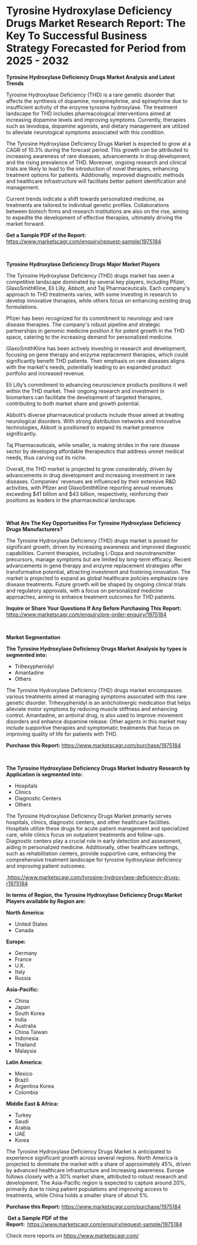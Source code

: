 <p><h1>Tyrosine Hydroxylase Deficiency Drugs Market Research Report: The Key To Successful Business Strategy Forecasted for Period from 2025 - 2032</h1></p><p><strong>Tyrosine Hydroxylase Deficiency Drugs Market Analysis and Latest Trends</strong></p>
<p><p>Tyrosine Hydroxylase Deficiency (THD) is a rare genetic disorder that affects the synthesis of dopamine, norepinephrine, and epinephrine due to insufficient activity of the enzyme tyrosine hydroxylase. The treatment landscape for THD includes pharmacological interventions aimed at increasing dopamine levels and improving symptoms. Currently, therapies such as levodopa, dopamine agonists, and dietary management are utilized to alleviate neurological symptoms associated with this condition.</p><p>The Tyrosine Hydroxylase Deficiency Drugs Market is expected to grow at a CAGR of 10.3% during the forecast period. This growth can be attributed to increasing awareness of rare diseases, advancements in drug development, and the rising prevalence of THD. Moreover, ongoing research and clinical trials are likely to lead to the introduction of novel therapies, enhancing treatment options for patients. Additionally, improved diagnostic methods and healthcare infrastructure will facilitate better patient identification and management. </p><p>Current trends indicate a shift towards personalized medicine, as treatments are tailored to individual genetic profiles. Collaborations between biotech firms and research institutions are also on the rise, aiming to expedite the development of effective therapies, ultimately driving the market forward.</p></p>
<p><strong>Get a Sample PDF of the Report:&nbsp;</strong> <a href="https://www.marketscagr.com/enquiry/request-sample/1975184?utm_campaign=1868&utm_medium=2&utm_source=Github&utm_content=ia&utm_term=15012025&utm_id=tyrosine-hydroxylase-deficiency-drugs">https://www.marketscagr.com/enquiry/request-sample/1975184</a></p>
<p>&nbsp;</p>
<p><strong>Tyrosine Hydroxylase Deficiency Drugs Major Market Players</strong></p>
<p><p>The Tyrosine Hydroxylase Deficiency (THD) drugs market has seen a competitive landscape dominated by several key players, including Pfizer, GlaxoSmithKline, Eli Lilly, Abbott, and Taj Pharmaceuticals. Each company's approach to THD treatments varies, with some investing in research to develop innovative therapies, while others focus on enhancing existing drug formulations.</p><p>Pfizer has been recognized for its commitment to neurology and rare disease therapies. The company's robust pipeline and strategic partnerships in genomic medicine position it for potent growth in the THD space, catering to the increasing demand for personalized medicine.</p><p>GlaxoSmithKline has been actively investing in research and development, focusing on gene therapy and enzyme replacement therapies, which could significantly benefit THD patients. Their emphasis on rare diseases aligns with the market's needs, potentially leading to an expanded product portfolio and increased revenue.</p><p>Eli Lilly’s commitment to advancing neuroscience products positions it well within the THD market. Their ongoing research and investment in biomarkers can facilitate the development of targeted therapies, contributing to both market share and growth potential.</p><p>Abbott’s diverse pharmaceutical products include those aimed at treating neurological disorders. With strong distribution networks and innovative technologies, Abbott is positioned to expand its market presence significantly.</p><p>Taj Pharmaceuticals, while smaller, is making strides in the rare disease sector by developing affordable therapeutics that address unmet medical needs, thus carving out its niche.</p><p>Overall, the THD market is projected to grow considerably, driven by advancements in drug development and increasing investment in rare diseases. Companies' revenues are influenced by their extensive R&D activities, with Pfizer and GlaxoSmithKline reporting annual revenues exceeding $41 billion and $43 billion, respectively, reinforcing their positions as leaders in the pharmaceutical landscape.</p></p>
<p>&nbsp;</p>
<p><strong>What Are The Key Opportunities For Tyrosine Hydroxylase Deficiency Drugs Manufacturers?</strong></p>
<p><p>The Tyrosine Hydroxylase Deficiency (THD) drugs market is poised for significant growth, driven by increasing awareness and improved diagnostic capabilities. Current therapies, including L-Dopa and neurotransmitter precursors, manage symptoms but are limited by long-term efficacy. Recent advancements in gene therapy and enzyme replacement strategies offer transformative potential, attracting investment and fostering innovation. The market is projected to expand as global healthcare policies emphasize rare disease treatments. Future growth will be shaped by ongoing clinical trials and regulatory approvals, with a focus on personalized medicine approaches, aiming to enhance treatment outcomes for THD patients.</p></p>
<p><strong>Inquire or Share Your Questions If Any Before Purchasing This Report:</strong> <a href="https://www.marketscagr.com/enquiry/pre-order-enquiry/1975184?utm_campaign=1868&utm_medium=2&utm_source=Github&utm_content=ia&utm_term=15012025&utm_id=tyrosine-hydroxylase-deficiency-drugs">https://www.marketscagr.com/enquiry/pre-order-enquiry/1975184</a></p>
<p>&nbsp;</p>
<p><strong>Market Segmentation</strong></p>
<p><strong>The Tyrosine Hydroxylase Deficiency Drugs Market Analysis by types is segmented into:</strong></p>
<p><ul><li>Trihexyphenidyl</li><li>Amantadine</li><li>Others</li></ul></p>
<p><p>The Tyrosine Hydroxylase Deficiency (THD) drugs market encompasses various treatments aimed at managing symptoms associated with this rare genetic disorder. Trihexyphenidyl is an anticholinergic medication that helps alleviate motor symptoms by reducing muscle stiffness and enhancing control. Amantadine, an antiviral drug, is also used to improve movement disorders and enhance dopamine release. Other agents in this market may include supportive therapies and symptomatic treatments that focus on improving quality of life for patients with THD.</p></p>
<p><strong>Purchase this Report:&nbsp;</strong><a href="https://www.marketscagr.com/purchase/1975184?utm_campaign=1868&utm_medium=2&utm_source=Github&utm_content=ia&utm_term=15012025&utm_id=tyrosine-hydroxylase-deficiency-drugs">https://www.marketscagr.com/purchase/1975184</a></p>
<p>&nbsp;</p>
<p><strong>The Tyrosine Hydroxylase Deficiency Drugs Market Industry Research by Application is segmented into:</strong></p>
<p><ul><li>Hospitals</li><li>Clinics</li><li>Diagnostic Centers</li><li>Others</li></ul></p>
<p><p>The Tyrosine Hydroxylase Deficiency Drugs Market primarily serves hospitals, clinics, diagnostic centers, and other healthcare facilities. Hospitals utilize these drugs for acute patient management and specialized care, while clinics focus on outpatient treatments and follow-ups. Diagnostic centers play a crucial role in early detection and assessment, aiding in personalized medicine. Additionally, other healthcare settings, such as rehabilitation centers, provide supportive care, enhancing the comprehensive treatment landscape for tyrosine hydroxylase deficiency and improving patient outcomes.</p></p>
<p><a href="https://www.marketscagr.com/tyrosine-hydroxylase-deficiency-drugs-r1975184?utm_campaign=1868&utm_medium=2&utm_source=Github&utm_content=ia&utm_term=15012025&utm_id=tyrosine-hydroxylase-deficiency-drugs">&nbsp;https://www.marketscagr.com/tyrosine-hydroxylase-deficiency-drugs-r1975184</a></p>
<p><strong>In terms of Region, the Tyrosine Hydroxylase Deficiency Drugs Market Players available by Region are:</strong></p>
<p>
    <p> <strong> North America: </strong>
        <ul>
            <li>United States</li>
            <li>Canada</li>
        </ul>
        </p> 
    <p> <strong> Europe: </strong>
        <ul>
            <li>Germany</li>
            <li>France</li>
            <li>U.K.</li>
            <li>Italy</li>
            <li>Russia</li>
        </ul>
        </p> 
    <p> <strong> Asia-Pacific: </strong>
        <ul>
            <li>China</li>
            <li>Japan</li>
            <li>South Korea</li>
            <li>India</li>
            <li>Australia</li>
            <li>China Taiwan</li>
            <li>Indonesia</li>
            <li>Thailand</li>
            <li>Malaysia</li>
        </ul>
        </p> 
    <p> <strong> Latin America: </strong>
        <ul>
            <li>Mexico</li>
            <li>Brazil</li>
            <li>Argentina Korea</li>
            <li>Colombia</li>
        </ul>
        </p> 
    <p> <strong> Middle East & Africa: </strong>
        <ul>
            <li>Turkey</li>
            <li>Saudi</li>
            <li>Arabia</li>
            <li>UAE</li>
            <li>Korea</li>
        </ul>
    </p>
    </p>
<p><p>The Tyrosine Hydroxylase Deficiency Drugs Market is anticipated to experience significant growth across several regions. North America is projected to dominate the market with a share of approximately 45%, driven by advanced healthcare infrastructure and increasing awareness. Europe follows closely with a 30% market share, attributed to robust research and development. The Asia-Pacific region is expected to capture around 20%, primarily due to rising patient populations and improving access to treatments, while China holds a smaller share of about 5%.</p></p>
<p><strong>Purchase this Report: </strong><a href="https://www.marketscagr.com/purchase/1975184?utm_campaign=1868&utm_medium=2&utm_source=Github&utm_content=ia&utm_term=15012025&utm_id=tyrosine-hydroxylase-deficiency-drugs">https://www.marketscagr.com/purchase/1975184</a></p>
<p>&nbsp;<strong>Get a Sample PDF of the Report:&nbsp;&nbsp;</strong><a href="https://www.marketscagr.com/enquiry/request-sample/1975184?utm_campaign=1868&utm_medium=2&utm_source=Github&utm_content=ia&utm_term=15012025&utm_id=tyrosine-hydroxylase-deficiency-drugs">https://www.marketscagr.com/enquiry/request-sample/1975184</a></p>
<p><strong></strong></p>
<p>Check more reports on <a href="https://www.marketscagr.com/?utm_campaign=1868&utm_medium=2&utm_source=Github&utm_content=ia&utm_term=15012025&utm_id=tyrosine-hydroxylase-deficiency-drugs">https://www.marketscagr.com/</a></p>